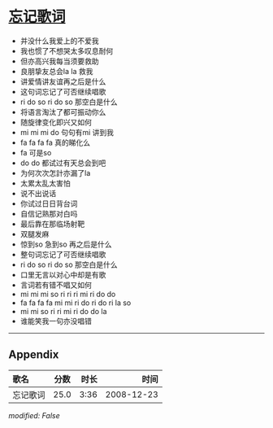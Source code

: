 # [忘记歌词](https://music.163.com/song?id=30569097)

* 并没什么我爱上的不爱我
* 我也惯了不想哭太多叹息耐何
* 但亦高兴我每当须要救助
* 良朋挚友总会la la 救我
* 讲爱情讲友谊再之后是什么
* 这句词忘记了可否继续唱歌
* ri do so ri do so 那空白是什么
* 将语言淘汰了都可振动你么
* 随旋律变化即兴又如何
* mi mi mi do 句句有mi 讲到我
* fa fa fa fa 真的睇化么
* fa 可是so
* do do 都试过有天总会到吧
* 为何次次怎計亦漏了la
* 太累太乱太害怕
* 说不出说话
* 你试过日日背台词
* 自信记熟那对白吗
* 最后靠在那临场射靶
* 双腿发麻
* 惊到so 急到so 再之后是什么
* 整句词忘记了可否继续唱歌
* ri do so ri do so 那空白是什么
* 口里无言以对心中却是有歌
* 言词若有错不唱又如何
* mi mi mi so ri ri ri mi ri do do
* fa fa fa fa mi mi ri do ri do ri la so
* mi mi so ri ri mi ri do do la
* 谁能笑我一句亦没唱错


---

## Appendix

|歌名|分数|时长|时间|
|:---|:---:|---:|---:|
|忘记歌词|25.0|3:36|2008-12-23

*modified: False*